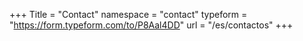+++
Title = "Contact"
namespace = "contact"
typeform = "https://form.typeform.com/to/P8Aal4DD"
url = "/es/contactos"
+++